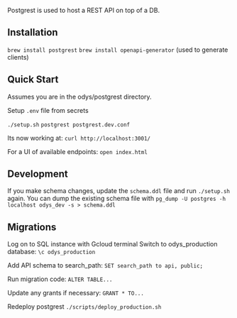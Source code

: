 Postgrest is used to host a REST API on top of a DB.

## Installation
`brew install postgrest`
`brew install openapi-generator` (used to generate clients)

## Quick Start
Assumes you are in the odys/postgrest directory.

Setup `.env` file from secrets

`./setup.sh`
`postgrest postgrest.dev.conf`

Its now working at:
`curl http://localhost:3001/`

For a UI of available endpoints:
`open index.html`

## Development
If you make schema changes, update the `schema.ddl` file and run `./setup.sh` again.
You can dump the existing schema file with `pg_dump -U postgres -h localhost odys_dev -s > schema.ddl`

## Migrations
Log on to SQL instance with Gcloud terminal
Switch to odys_production database:
`\c odys_production`

Add API schema to search_path:
`SET search_path to api, public;`

Run migration code:
`ALTER TABLE...`

Update any grants if necessary:
`GRANT * TO...`

Redeploy postgrest
`./scripts/deploy_production.sh`
